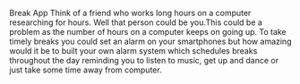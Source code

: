 Break App
Think of a friend who works long hours on a computer researching for hours. Well that person could be you.This could be a problem as the number of hours on a computer keeps on going up. To take timely breaks you could set an alarm on your smartphones but how amazing would it be to built your own alarm system which schedules breaks throughout the day reminding you to listen to music, get up and dance or just take some time away from computer.

